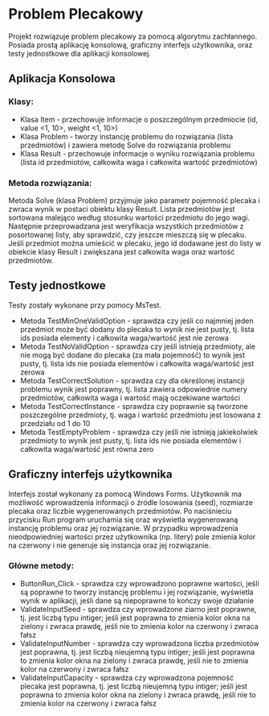 # Problem Plecakowy
Projekt rozwiązuje problem plecakowy za pomocą algorytmu zachłannego. Posiada prostą aplikację konsolową, graficzny interfejs użytkownika, oraz testy jednostkowe dla aplikacji konsolowej.

## Aplikacja Konsolowa
### Klasy:
<ul>
<li>Klasa Item - przechowuje informacje o poszczególnym przedmiocie (id, value <1, 10>, weight <1, 10>)</li>
<li>Klasa Problem - tworzy instancję problemu do rozwiązania (lista przedmiotów) i zawiera metodę Solve do rozwiązania problemu</li>
<li>Klasa Result - przechowuje informacje o wyniku rozwiązania problemu (lista id przedmiotów, całkowita waga i całkowita wartość przedmiotów)</li>
</ul>

  ### Metoda rozwiązania:
Metoda Solve (klasa Problem) przyjmuje jako parametr pojemność plecaka i zwraca wynik w postaci obiektu klasy Result.
Lista przedmiotów jest sortowana malejąco według stosunku wartości przedmiotu do jego wagi. Następnie przeprowadzana jest weryfikacja wszystkich przedmiotów z posortowanej listy, aby sprawdzić, czy jeszcze mieszczą się w plecaku.
Jeśli przedmiot można umieścić w plecaku, jego id dodawane jest do listy w obiekcie klasy Result i zwiększana jest całkowita waga oraz wartość przedmiotów.

## Testy jednostkowe
Testy zostały wykonane przy pomocy MsTest.
<ul>
  <li>Metoda TestMinOneValidOption - sprawdza czy jeśli co najmniej jeden przedmiot może być dodany do plecaka to wynik nie jest pusty, tj. lista ids posiada elementy i całkowita waga/wartość jest nie zerowa</li>
  <li>Metoda TestNoValidOption - sprawdza czy jeśli istnieją przedmioty, ale nie mogą być dodane do plecaka (za mała pojemność) to wynik jest pusty, tj. lista ids nie posiada elementów i całkowita waga/wartość jest zerowa</li>
  <li>Metoda TestCorrectSolution - sprawdza czy dla określonej instancji problemu wynik jest poprawny, tj. lista zawiera odpowiednie numery przedmiotów, całkowita waga i wartość mają oczekiwane wartości</li>
  <li>Metoda TestCorrectInstance - sprawdza czy poprawnie są tworzone poszczególne przedmioty, tj. waga i wartość przedmiotu jest losowana z przedziału od 1 do 10</li>
  <li>Metoda TestEmptyProblem - sprawdza czy jeśli nie istnieją jakiekolwiek przedmioty to wynik jest pusty, tj. lista ids nie posiada elementów i całkowita waga/wartość jest równa zero</li>
</ul>

## Graficzny interfejs użytkownika
Interfejs został wykonany za pomocą Windows Forms. Użytkownik ma możliwość wprowadzenia informacji o źródle losowania (seed), rozmiarze plecaka oraz liczbie wygenerowanych przedmiotów.
Po naciśnieciu przycisku Run program uruchamia się oraz wyświetla wygenerowaną instancję problemu oraz jej rozwiązanie. W przypadku wprowadzenia nieodpowiedniej wartości przez użytkownika (np. litery) pole zmienia kolor na czerwony i nie generuje się instancja oraz jej rozwiązanie.

### Główne metody:
<ul>
  <li>ButtonRun_Click - sprawdza czy wprowadzono poprawne wartości, jeśli są poprawne to tworzy instancję problemu i jej rozwiązanie, wyświetla wynik w aplikacji, jeśli dane są niepoprawne to kończy swoje działanie</li>
  <li>ValidateInputSeed - sprawdza czy wprowadzone ziarno jest poprawne, tj. jest liczbą typu intiger; jeśli jest poprawna to zmienia kolor okna na zielony i zwraca prawdę, jeśli nie to zmienia kolor na czerwony i zwraca fałsz</li>
  <li>ValidateInputNumber - sprawdza czy wprowadzona liczba przedmiotów jest poprawna, tj. jest liczbą nieujemną typu intiger; jeśli jest poprawna to zmienia kolor okna na zielony i zwraca prawdę, jeśli nie to zmienia kolor na czerwony i zwraca fałsz</li>
  <li>ValidateInputCapacity - sprawdza czy wprowadzona pojemność plecaka jest poprawna, tj. jest liczbą nieujemną typu intiger; jeśli jest poprawna to zmienia kolor okna na zielony i zwraca prawdę, jeśli nie to zmienia kolor na czerwony i zwraca fałsz</li>
</ul>
